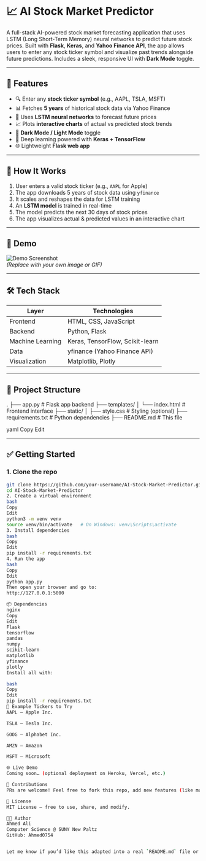 # 📈 AI Stock Market Predictor

A full-stack AI-powered stock market forecasting application that uses LSTM (Long Short-Term Memory) neural networks to predict future stock prices. Built with **Flask**, **Keras**, and **Yahoo Finance API**, the app allows users to enter any stock ticker symbol and visualize past trends alongside future predictions. Includes a sleek, responsive UI with **Dark Mode** toggle.

---

## 🚀 Features

- 🔍 Enter any **stock ticker symbol** (e.g., AAPL, TSLA, MSFT)
- 📊 Fetches **5 years** of historical stock data via Yahoo Finance
- 🤖 Uses **LSTM neural networks** to forecast future prices
- 📈 Plots **interactive charts** of actual vs predicted stock trends
- 🌙 **Dark Mode / Light Mode** toggle
- 🧠 Deep learning powered with **Keras + TensorFlow**
- 🌐 Lightweight **Flask web app**

---

## 🧠 How It Works

1. User enters a valid stock ticker (e.g., `AAPL` for Apple)
2. The app downloads 5 years of stock data using `yfinance`
3. It scales and reshapes the data for LSTM training
4. An **LSTM model** is trained in real-time
5. The model predicts the next 30 days of stock prices
6. The app visualizes actual & predicted values in an interactive chart

---

## 📸 Demo

![Demo Screenshot](demo.gif)  
*(Replace with your own image or GIF)*

---

## 🛠️ Tech Stack

| Layer         | Technologies                  |
|---------------|-------------------------------|
| Frontend      | HTML, CSS, JavaScript         |
| Backend       | Python, Flask                 |
| Machine Learning | Keras, TensorFlow, Scikit-learn |
| Data          | yfinance (Yahoo Finance API)  |
| Visualization | Matplotlib, Plotly            |

---

## 📂 Project Structure

.
├── app.py # Flask app backend
├── templates/
│ └── index.html # Frontend interface
├── static/
│ ├── style.css # Styling (optional)
├── requirements.txt # Python dependencies
├── README.md # This file

yaml
Copy
Edit

---

## ✅ Getting Started

### 1. Clone the repo

```bash
git clone https://github.com/your-username/AI-Stock-Market-Predictor.git
cd AI-Stock-Market-Predictor
2. Create a virtual environment
bash
Copy
Edit
python3 -m venv venv
source venv/bin/activate   # On Windows: venv\Scripts\activate
3. Install dependencies
bash
Copy
Edit
pip install -r requirements.txt
4. Run the app
bash
Copy
Edit
python app.py
Then open your browser and go to:
http://127.0.0.1:5000

📦 Dependencies
nginx
Copy
Edit
Flask
tensorflow
pandas
numpy
scikit-learn
matplotlib
yfinance
plotly
Install all with:

bash
Copy
Edit
pip install -r requirements.txt
🧪 Example Tickers to Try
AAPL – Apple Inc.

TSLA – Tesla Inc.

GOOG – Alphabet Inc.

AMZN – Amazon

MSFT – Microsoft

🌐 Live Demo
Coming soon… (optional deployment on Heroku, Vercel, etc.)

🤝 Contributions
PRs are welcome! Feel free to fork this repo, add new features (like multi-stock comparison or moving average), and make pull requests.

📄 License
MIT License – free to use, share, and modify.

👨‍💻 Author
Ahmed Ali
Computer Science @ SUNY New Paltz
GitHub: Ahmed0754


Let me know if you’d like this adapted into a real `README.md` file or need help with adding a demo GIF or screenshots!
